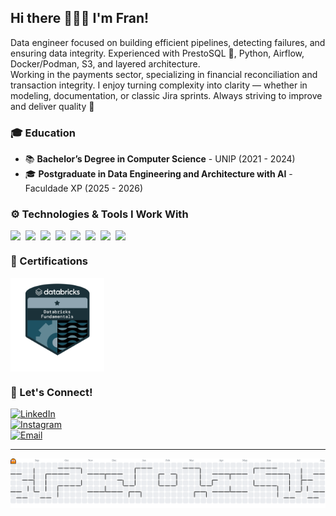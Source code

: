 ## Hi there 🙋🏻‍♀️ I'm Fran!

Data engineer focused on building efficient pipelines, detecting failures, and ensuring data integrity. Experienced with PrestoSQL 💙, Python, Airflow, Docker/Podman, S3, and layered architecture.  
Working in the payments sector, specializing in financial reconciliation and transaction integrity. I enjoy turning complexity into clarity — whether in modeling, documentation, or classic Jira sprints. Always striving to improve and deliver quality 🚀

### 🎓 Education

- 📚 **Bachelor’s Degree in Computer Science** - UNIP (2021 - 2024)  
- 🎓 **Postgraduate in Data Engineering and Architecture with AI** - Faculdade XP (2025 - 2026)

### ⚙️ Technologies & Tools I Work With

<div style="display: flex; flex-wrap: wrap; gap: 8px;">
  <img src="https://img.shields.io/badge/Python-3776AB?style=flat-square&logo=python&logoColor=white" />
  <img src="https://img.shields.io/badge/Trino-4285F4?style=flat-square&logo=trino&logoColor=white" />
  <img src="https://img.shields.io/badge/SQL-336791?style=flat-square&logo=postgresql&logoColor=white" />
  <img src="https://img.shields.io/badge/Airflow-017CEE?style=flat-square&logo=apacheairflow&logoColor=white" />
  <img src="https://img.shields.io/badge/Amazon%20S3-569A31?style=flat-square&logo=amazonaws&logoColor=white" />
  <img src="https://img.shields.io/badge/Apache%20Spark-E25A1C?style=flat-square&logo=apachespark&logoColor=white" />
  <img src="https://img.shields.io/badge/Docker-2496ED?style=flat-square&logo=docker&logoColor=white" />
  <img src="https://img.shields.io/badge/Podman-892CA0?style=flat-square&logo=podman&logoColor=white" />
</div>

### 📜 Certifications

<div style="display: flex; flex-wrap: wrap; gap: 8px;">
  <img src="./assets/databricks-badge.png" alt="Databricks Fundamentals Badge" width="150" />
</div>

### 💬 Let's Connect!

[![LinkedIn](https://img.shields.io/badge/-LinkedIn-%230077B5?style=for-the-badge&logo=linkedin&logoColor=white)](https://www.linkedin.com/in/francielimuniz/)  
[![Instagram](https://img.shields.io/badge/-Instagram-%23E4405F?style=for-the-badge&logo=instagram&logoColor=white)](https://www.instagram.com/f_mmuniz/)  
[![Email](https://img.shields.io/badge/Email-8B89CC?style=for-the-badge&logo=protonmail&logoColor=white)](mailto:francy_muniz@hotmail.com)

---

<picture>
  <source media="(prefers-color-scheme: dark)" srcset="https://raw.githubusercontent.com/FranMuniz/FranMuniz/output/pacman-contribution-graph-dark.svg" />
  <source media="(prefers-color-scheme: light)" srcset="https://raw.githubusercontent.com/FranMuniz/FranMuniz/output/pacman-contribution-graph.svg" />
  <img alt="pacman contribution graph" src="https://raw.githubusercontent.com/FranMuniz/FranMuniz/output/pacman-contribution-graph.svg" />
</picture>
